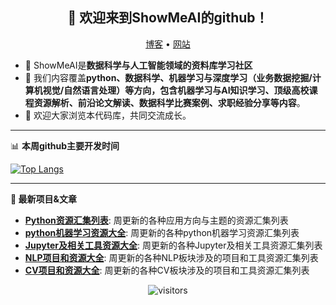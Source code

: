 <h2 align="center">👋 欢迎来到ShowMeAI的github！</h2>
<p align="center">
  <a href="https://showmeai-official.github.io/">博客</a> •
  <a href="https://http://show-me-ai.com/">网站</a>
</p>


- 🔭 ShowMeAI是**数据科学与人工智能领域的资料库学习社区**
- 🌱 我们内容覆盖**python、数据科学、机器学习与深度学习（业务数据挖掘/计算机视觉/自然语言处理）**等方向，包含**机器学习与AI知识学习、顶级高校课程资源解析、前沿论文解读、数据科学比赛案例、求职经验分享等内容**。
- 💬 欢迎大家浏览本代码库，共同交流成长。

-------

📊 **本周github主要开发时间**

[![Top Langs](https://github-readme-stats.vercel.app/api/top-langs/?username=ShowMeAI-Hub)](https://github.com/ShowMeAI-Hub)

-------
**📝 最新项目&文章**

- [**Python资源汇集列表**](https://github.com/HanXinzi-AI/awesome-python-resources): 周更新的各种应用方向与主题的资源汇集列表
- [**python机器学习资源大全**](https://github.com/HanXinzi-AI/awesome-python-machine-learning-resources): 周更新的各种python机器学习资源汇集列表
- [**Jupyter及相关工具资源大全**](https://github.com/HanXinzi-AI/awesome-jupyter-resources): 周更新的各种Jupyter及相关工具资源汇集列表
- [**NLP项目和资源大全**](https://github.com/HanXinzi-AI/awesome-NLP-resources): 周更新的各种NLP板块涉及的项目和工具资源汇集列表
- [**CV项目和资源大全**](https://github.com/HanXinzi-AI/awesome-computer-vision-resources): 周更新的各种CV板块涉及的项目和工具资源汇集列表

<p align="center"> <img src="https://gpvc.arturio.dev/ShowMeAI-Hub" alt="visitors"> </p>
